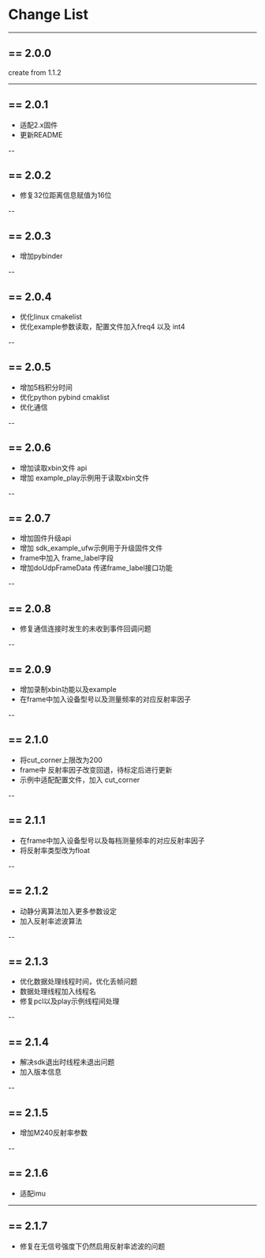 # Change List

---
## == 2.0.0
create from 1.1.2

---
## == 2.0.1
- 适配2.x固件 
- 更新README

--
## == 2.0.2
- 修复32位距离信息赋值为16位

--
## == 2.0.3
- 增加pybinder

--
## == 2.0.4
- 优化linux cmakelist
- 优化example参数读取，配置文件加入freq4 以及 int4

--
## == 2.0.5
- 增加5档积分时间
- 优化python pybind cmaklist
- 优化通信

--
## == 2.0.6
- 增加读取xbin文件 api
- 增加 example_play示例用于读取xbin文件

--
## == 2.0.7
- 增加固件升级api
- 增加 sdk_example_ufw示例用于升级固件文件
- frame中加入 frame_label字段
- 增加doUdpFrameData 传递frame_label接口功能

--
## == 2.0.8
- 修复通信连接时发生的未收到事件回调问题

--
## == 2.0.9
- 增加录制xbin功能以及example
- 在frame中加入设备型号以及测量频率的对应反射率因子

--
## == 2.1.0
- 将cut_corner上限改为200
- frame中 反射率因子改变回退，待标定后进行更新
- 示例中适配配置文件，加入 cut_corner


--
## == 2.1.1
- 在frame中加入设备型号以及每档测量频率的对应反射率因子
- 将反射率类型改为float

--
## == 2.1.2
- 动静分离算法加入更多参数设定
- 加入反射率滤波算法

--
## == 2.1.3
- 优化数据处理线程时间，优化丢帧问题
- 数据处理线程加入线程名
- 修复pcl以及play示例线程间处理

--
## == 2.1.4
- 解决sdk退出时线程未退出问题
- 加入版本信息

--
## == 2.1.5
- 增加M240反射率参数

--
## == 2.1.6
- 适配imu

---
## == 2.1.7
- 修复在无信号强度下仍然启用反射率滤波的问题

